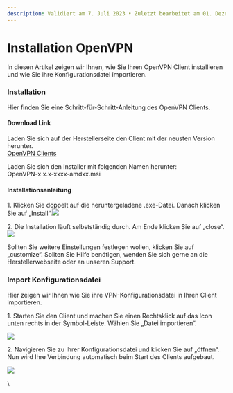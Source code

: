```yaml
---
description: Validiert am 7. Juli 2023 • Zuletzt bearbeitet am 01. Dezember 2023
---
```


# Installation OpenVPN

In diesen Artikel zeigen wir Ihnen, wie Sie Ihren OpenVPN Client installieren und wie Sie ihre Konfigurationsdatei importieren.

### Installation <a href="#installation" id="installation"></a>

Hier finden Sie eine Schritt-für-Schritt-Anleitung des OpenVPN Clients.

#### Download Link <a href="#download_link" id="download_link"></a>

Laden Sie sich auf der Herstellerseite den Client mit der neusten Version herunter.\
[OpenVPN Clients](https://openvpn.net/community-downloads/)

Laden Sie sich den Installer mit folgenden Namen herunter:\
OpenVPN-x.x.x-xxxx-amdxx.msi

#### Installationsanleitung <a href="#installationsanleitung" id="installationsanleitung"></a>

1\. Klicken Sie doppelt auf die heruntergeladene .exe-Datei. Danach klicken Sie auf „Install“.![](https://wiki8.centron.de/_media/server/vpn/openvpn/openvpn_install_01.png)

2\. Die Installation läuft selbstständig durch. Am Ende klicken Sie auf „close“.![](https://wiki8.centron.de/_media/server/vpn/openvpn/openvpn_install_02.png)

Sollten Sie weitere Einstellungen festlegen wollen, klicken Sie auf „customize“. Sollten Sie Hilfe benötigen, wenden Sie sich gerne an die Herstellerwebseite oder an unseren Support.

### Import Konfigurationsdatei <a href="#import_konfigurationsdatei" id="import_konfigurationsdatei"></a>

Hier zeigen wir Ihnen wie Sie ihre VPN-Konfigurationsdatei in Ihren Client importieren.

1\. Starten Sie den Client und machen Sie einen Rechtsklick auf das Icon unten rechts in der Symbol-Leiste. Wählen Sie „Datei importieren“.

![](https://wiki8.centron.de/_media/server/vpn/openvpn/openvpn_install_03.png)

2\. Navigieren Sie zu Ihrer Konfigurationsdatei und klicken Sie auf „öffnen“. Nun wird Ihre Verbindung automatisch beim Start des Clients aufgebaut.

![](https://wiki8.centron.de/_media/server/vpn/openvpn/openvpn_install_04.png)

\
